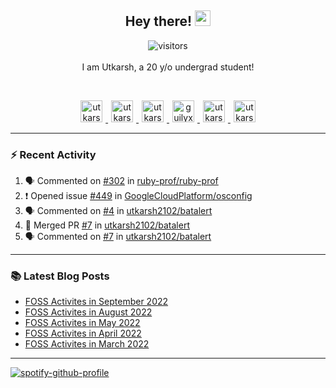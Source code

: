 <h2 align="center">
  <b>Hey there!</b> <img src="https://media.giphy.com/media/hvRJCLFzcasrR4ia7z/giphy.gif" width="25px">
</h2>

<p align="center">
  <img src="https://visitor-badge.glitch.me/badge?page_id=utkarsh2102" alt="visitors">
  <br/>
  <br/>
  I am Utkarsh, a 20 y/o undergrad student!
</p>

<br/>
<p align="center">
<a href="https://nm.debian.org/person/utkarsh/">
  <img alt="utkarsh2102 | Debian" width="35px" src="https://www.flaticon.com/svg/static/icons/svg/226/226772.svg" hspace="5"/>
</a>
<a href="https://twitter.com/utkarsh2102">
  <img alt="utkarsh2102 | Twitter" width="35px" src="https://image.flaticon.com/icons/svg/2111/2111703.svg" hspace="5"/>
</a>
<a href="mailto:utkarsh@debian.org">
  <img alt="utkarsh2102 | Mail" width="35px" src="https://www.flaticon.com/svg/static/icons/svg/893/893315.svg" hspace="5"/>
</a>
<a href="https://open.spotify.com/user/wr6c7rh4fwc5fvibnwrwwzlrn">
  <img alt="guilyx's Spotify" width="35px" src="https://image.flaticon.com/icons/svg/2111/2111627.svg" hspace="5"/>
</a>
<a href="https://www.linkedin.com/in/utkarsh2102"><img alt="utkarsh2102 | LinkedIn" width="35px" src="https://image.flaticon.com/icons/svg/2111/2111465.svg" hspace="5"/>
</a>
<a href="https://www.instagram.com/utkarsh2102">
  <img alt="utkarsh2102 | Instagram" width="35px" src="https://image.flaticon.com/icons/svg/2111/2111421.svg" hspace="5"/>
</a>
</p>

---

### :zap: Recent Activity

<!--START_SECTION:activity-->
1. 🗣 Commented on [#302](https://github.com/ruby-prof/ruby-prof/issues/302) in [ruby-prof/ruby-prof](https://github.com/ruby-prof/ruby-prof)
2. ❗️ Opened issue [#449](https://github.com/GoogleCloudPlatform/osconfig/issues/449) in [GoogleCloudPlatform/osconfig](https://github.com/GoogleCloudPlatform/osconfig)
3. 🗣 Commented on [#4](https://github.com/utkarsh2102/batalert/issues/4) in [utkarsh2102/batalert](https://github.com/utkarsh2102/batalert)
4. 🎉 Merged PR [#7](https://github.com/utkarsh2102/batalert/pull/7) in [utkarsh2102/batalert](https://github.com/utkarsh2102/batalert)
5. 🗣 Commented on [#7](https://github.com/utkarsh2102/batalert/issues/7) in [utkarsh2102/batalert](https://github.com/utkarsh2102/batalert)
<!--END_SECTION:activity-->

---

### :books: Latest Blog Posts

<!-- BLOG-POST-LIST:START -->
- [FOSS Activites in September 2022](https://utkarsh2102.com/posts/foss-in-sept-22/)
- [FOSS Activites in August 2022](https://utkarsh2102.com/posts/foss-in-aug-22/)
- [FOSS Activites in May 2022](https://utkarsh2102.com/posts/foss-in-may-22/)
- [FOSS Activites in April 2022](https://utkarsh2102.com/posts/foss-in-april-22/)
- [FOSS Activites in March 2022](https://utkarsh2102.com/posts/foss-in-march-22/)
<!-- BLOG-POST-LIST:END -->

---

[![spotify-github-profile](https://spotify-github-profile.vercel.app/api/view?uid=wr6c7rh4fwc5fvibnwrwwzlrn&cover_image=true)](https://spotify-github-profile.vercel.app/api/view?uid=wr6c7rh4fwc5fvibnwrwwzlrn&redirect=true)
